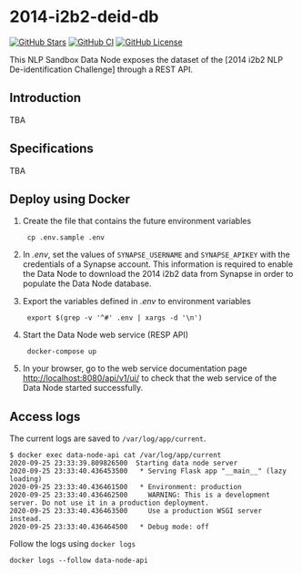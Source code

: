 # 2014-i2b2-deid-db

[![GitHub Stars](https://img.shields.io/github/stars/data2health/2014-i2b2-deid-db.svg?color=94398d&labelColor=555555&logoColor=ffffff&style=for-the-badge&logo=github)](https://github.com/data2health/2014-i2b2-deid-db)
[![GitHub CI](https://img.shields.io/github/workflow/status/data2health/2014-i2b2-deid-db/ci.svg?color=94398d&labelColor=555555&logoColor=ffffff&style=for-the-badge&logo=github)](https://github.com/data2health/2014-i2b2-deid-db)
[![GitHub License](https://img.shields.io/github/license/data2health/2014-i2b2-deid-db.svg?color=94398d&labelColor=555555&logoColor=ffffff&style=for-the-badge&logo=github)](https://github.com/data2health/2014-i2b2-deid-db)

This NLP Sandbox Data Node exposes the dataset of the [2014 i2b2 NLP
De-identification Challenge] through a REST API.

## Introduction

TBA

## Specifications

TBA

## Deploy using Docker

1. Create the file that contains the future environment variables

        cp .env.sample .env

2. In *.env*, set the values of `SYNAPSE_USERNAME` and `SYNAPSE_APIKEY` with the
   credentials of a Synapse account. This information is required to enable the
   Data Node to download the 2014 i2b2 data from Synapse in order to populate
   the Data Node database.

3. Export the variables defined in *.env* to environment variables

        export $(grep -v '^#' .env | xargs -d '\n')

4. Start the Data Node web service (RESP API)

        docker-compose up

5. In your browser, go to the web service documentation page
   <http://localhost:8080/api/v1/ui/> to check that the web service of the Data
   Node started successfully.

## Access logs

The current logs are saved to `/var/log/app/current`.

    $ docker exec data-node-api cat /var/log/app/current
    2020-09-25 23:33:39.809826500  Starting data node server
    2020-09-25 23:33:40.436453500   * Serving Flask app "__main__" (lazy loading)
    2020-09-25 23:33:40.436461500   * Environment: production
    2020-09-25 23:33:40.436462500     WARNING: This is a development server. Do not use it in a production deployment.
    2020-09-25 23:33:40.436463500     Use a production WSGI server instead.
    2020-09-25 23:33:40.436464500   * Debug mode: off

Follow the logs using `docker logs`

    docker logs --follow data-node-api

<!-- ## Deploy using Python (for development)

1. Install the dependencies

        pip install -r requirements.txt

2. Create the file that contains the future environment variables

        cp .env.sample .env

3. Set the configuration values in `.env` (see previous section)

4. Export the variables defined in *.env* to environment variables

        export $(grep -v '^#' .env | xargs -d '\n') -->
